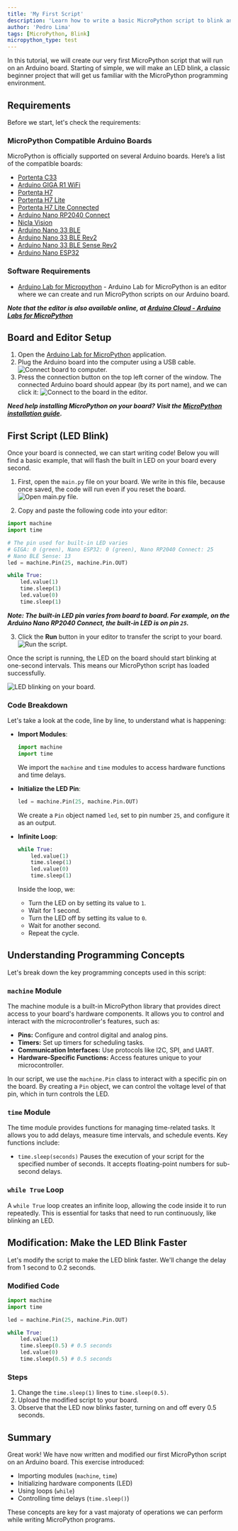 ```yaml
---
title: 'My First Script'
description: 'Learn how to write a basic MicroPython script to blink an LED.'
author: 'Pedro Lima'
tags: [MicroPython, Blink]
micropython_type: test
---
```


In this tutorial, we will create our very first MicroPython script that will run on an Arduino board. Starting of simple, we will make an LED blink, a classic beginner project that will get us familiar with the MicroPython programming environment.

## Requirements

Before we start, let's check the requirements:

### MicroPython Compatible Arduino Boards

MicroPython is officially supported on several Arduino boards. Here’s a list of the compatible boards:

- [Portenta C33](https://store.arduino.cc/products/portenta-c33)
- [Arduino GIGA R1 WiFi](https://store.arduino.cc/products/arduino-giga-r1-wifi)
- [Portenta H7](https://store.arduino.cc/products/portenta-h7)
- [Portenta H7 Lite](https://store.arduino.cc/products/portenta-h7-lite)
- [Portenta H7 Lite Connected](https://store.arduino.cc/products/portenta-h7-lite-connected)
- [Arduino Nano RP2040 Connect](https://store.arduino.cc/products/arduino-nano-rp2040-connect)
- [Nicla Vision](https://store.arduino.cc/products/nicla-vision)
- [Arduino Nano 33 BLE](https://store.arduino.cc/products/arduino-nano-33-ble)
- [Arduino Nano 33 BLE Rev2](https://store.arduino.cc/products/nano-33-ble-rev2)
- [Arduino Nano 33 BLE Sense Rev2](https://store.arduino.cc/products/arduino-nano-33-ble-sense-rev2)
- [Arduino Nano ESP32](https://store.arduino.cc/products/arduino-nano-esp32)


### Software Requirements

- [Arduino Lab for Micropython](https://labs.arduino.cc/en/labs/micropython) - Arduino Lab for MicroPython is an editor where we can create and run MicroPython scripts on our Arduino board.

***Note that the editor is also available online, at [Arduino Cloud - Arduino Labs for MicroPython](https://lab-micropython.arduino.cc/)***

## Board and Editor Setup

1. Open the [Arduino Lab for MicroPython](https://labs.arduino.cc/en/labs/micropython) application.
2. Plug the Arduino board into the computer using a USB cable.
    ![Connect board to computer.](assets/usb-comp.png)
3. Press the connection button on the top left corner of the window. The connected Arduino board should appear (by its port name), and we can click it:
    ![Connect to the board in the editor.](assets/select-board-ide.png)

***Need help installing MicroPython on your board? Visit the [MicroPython installation guide](/micropython/first-steps/install-guide).***

## First Script (LED Blink)

Once your board is connected, we can start writing code! Below you will find a basic example, that will flash the built in LED on your board every second. 

1. First, open the `main.py` file on your board. We write in this file, because once saved, the code will run even if you reset the board.
   ![Open main.py file.](assets/open-files.png)

2. Copy and paste the following code into your editor:
  ```python
  import machine
  import time

  # The pin used for built-in LED varies
  # GIGA: 0 (green), Nano ESP32: 0 (green), Nano RP2040 Connect: 25
  # Nano BLE Sense: 13
  led = machine.Pin(25, machine.Pin.OUT)

  while True:
      led.value(1)
      time.sleep(1)
      led.value(0)
      time.sleep(1)
  ```

  ***Note: The built-in LED pin varies from board to board. For example, on the Arduino Nano RP2040 Connect, the built-in LED is on pin `25`.***

3. Click the **Run** button in your editor to transfer the script to your board.
   ![Run the script.](assets/run-script.png)

Once the script is running, the LED on the board should start blinking at one-second intervals. This means our MicroPython script has loaded successfully.

![LED blinking on your board.](assets/blink.gif)

### Code Breakdown

Let's take a look at the code, line by line, to understand what is happening:

- **Import Modules**:

  ```python
  import machine
  import time
  ```

  We import the `machine` and `time` modules to access hardware functions and time delays.

- **Initialize the LED Pin**:

  ```python
  led = machine.Pin(25, machine.Pin.OUT)
  ```

  We create a `Pin` object named `led`, set to pin number `25`, and configure it as an output.

- **Infinite Loop**:

  ```python
  while True:
      led.value(1)
      time.sleep(1)
      led.value(0)
      time.sleep(1)
  ```

  Inside the loop, we:

  - Turn the LED on by setting its value to `1`.
  - Wait for 1 second.
  - Turn the LED off by setting its value to `0`.
  - Wait for another second.
  - Repeat the cycle.

## Understanding Programming Concepts

Let's break down the key programming concepts used in this script:

### `machine` Module

The machine module is a built-in MicroPython library that provides direct access to your board's hardware components. It allows you to control and interact with the microcontroller's features, such as:

- **Pins:** Configure and control digital and analog pins.
- **Timers:** Set up timers for scheduling tasks.
- **Communication Interfaces:** Use protocols like I2C, SPI, and UART.
- **Hardware-Specific Functions:** Access features unique to your microcontroller.

In our script, we use the `machine.Pin` class to interact with a specific pin on the board. By creating a `Pin` object, we can control the voltage level of that pin, which in turn controls the LED.

### `time` Module

The time module provides functions for managing time-related tasks. It allows you to add delays, measure time intervals, and schedule events. Key functions include:

- `time.sleep(seconds)` Pauses the execution of your script for the specified number of seconds. It accepts floating-point numbers for sub-second delays.

### `while True` Loop

A `while True` loop creates an infinite loop, allowing the code inside it to run repeatedly. This is essential for tasks that need to run continuously, like blinking an LED.

## Modification: Make the LED Blink Faster

Let's modify the script to make the LED blink faster. We'll change the delay from 1 second to 0.2 seconds.

### Modified Code

```python
import machine
import time

led = machine.Pin(25, machine.Pin.OUT)

while True:
    led.value(1)
    time.sleep(0.5) # 0.5 seconds
    led.value(0)
    time.sleep(0.5) # 0.5 seconds
```

### Steps

1. Change the `time.sleep(1)` lines to `time.sleep(0.5)`.
2. Upload the modified script to your board.
3. Observe that the LED now blinks faster, turning on and off every 0.5 seconds.

## Summary

Great work! We have now written and modified our first MicroPython script on an Arduino board. This exercise introduced:

- Importing modules (`machine`, `time`)
- Initializing hardware components (LED)
- Using loops (`while`)
- Controlling time delays (`time.sleep()`)

These concepts are key for a vast majoraty of operations we can perform while writing MicroPython programs.

